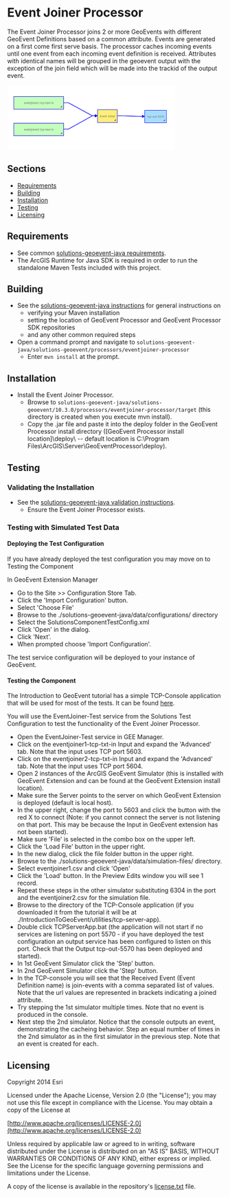 # Event Joiner Processor

The Event Joiner Processor joins 2 or more GeoEvents with different GeoEvent Definitions based on a common attribute. Events are generated on a first come first serve basis. The processor caches incoming events until one event from each incoming event definition is received. Attributes with identical names will be grouped in the geoevent output with the exception of the join field which will be made into the trackid of the output event.

![Image of Event Joiner Processor](eventjoiner.png)



## Sections

* [Requirements](#requirements)
* [Building](#building)
* [Installation](#installation)
* [Testing](#testing)
* [Licensing](#licensing)

## Requirements

* See common [solutions-geoevent-java requirements](../../../README.md#requirements).
* The ArcGIS Runtime for Java SDK is required in order to run the standalone Maven Tests included with this project.

## Building 

* See the [solutions-geoevent-java instructions](../../../README.md#instructions) for general instructions on 
    * verifying your Maven installation
    * setting the location of GeoEvent Processor and GeoEvent Processor SDK repositories
    * and any other common required steps
* Open a command prompt and navigate to `solutions-geoevent-java/solutions-geoevent/processors/eventjoiner-processor`
    * Enter `mvn install` at the prompt.

## Installation

* Install the Event Joiner Processor.
    * Browse to `solutions-geoevent-java/solutions-geoevent/10.3.0/processors/eventjoiner-processor/target` (this directory is created when you execute mvn install).
    * Copy the .jar file and paste it into the deploy folder in the GeoEvent Processor install directory ([GeoEvent Processor install location]\deploy\ -- default location is C:\Program Files\ArcGIS\Server\GeoEventProcessor\deploy).


## Testing

### Validating the Installation
 
* See the [solutions-geoevent-java validation instructions](../../../README.md#validating-install).
    * Ensure the Event Joiner Processor exists.

### Testing with Simulated Test Data

#### Deploying the Test Configuration

If you have already deployed the test configuration you may move on to Testing the Component

In GeoEvent Extension Manager 

* Go to the Site >> Configuration Store Tab. 
* Click the 'Import Configuration' button. 
* Select 'Choose File'
* Browse to the ./solutions-geoevent-java/data/configurations/ directory 
* Select the SolutionsComponentTestConfig.xml 
* Click 'Open' in the dialog. 
* Click 'Next'. 
* When prompted choose 'Import Configuration'. 

The test service configuration will be deployed to your instance of GeoEvent.



#### Testing the Component

The Introduction to GeoEvent tutorial has a simple TCP-Console application that will be used for most of the tests. It can be found [here](http://www.arcgis.com/home/item.html?id=b6a35042effd44ceab3976941d36efcf).

You will use the EventJoiner-Test service from the Solutions Test Configuration to test the functionality of the Event Joiner Processor.
* Open the EventJoiner-Test service in GEE Manager. 
* Click on the eventjoiner1-tcp-txt-in Input and expand the 'Advanced' tab. Note that the input uses TCP port 5603.
* Click on the eventjoiner2-tcp-txt-in Input and expand the 'Advanced' tab. Note that the input uses TCP port 5604.
* Open 2 instances of the ArcGIS GeoEvent Simulator (this is installed with GeoEvent Extension and can be found at the GeoEvent Extension install location).
* Make sure the Server points to the server on which GeoEvent Extension is deployed (default is local host).
* In the upper right, change the port to 5603 and  click the button with the red X to connect (Note: if you cannot connect the server is not listening on that port. This may be because the Input in GeoEvent extension has not been started).
* Make sure 'File' is selected in the combo box on the upper left.
* Click the 'Load File' button in the upper right.
* In the new dialog, click the file folder button in the upper right.
* Browse to the ./solutions-geoevent-java/data/simulation-files/ directory.
* Select eventjoiner1.csv and click 'Open'
* Click the 'Load' button. In the Preview Edits window you will see 1 record.
* Repeat these steps in the other simulator substituting 6304 in the port and the eventjoiner2.csv for the simulation file.
* Browse to the directory of the TCP-Console application (if you downloaded it from the tutorial it will be at ./IntroductionToGeoEvent/utilities/tcp-server-app).
* Double click TCPServerApp.bat (the application will not start if no services are listening on port 5570 - if you have deployed the test configuration an output service has been configured to listen on this port. Check that the Output tcp-out-5570 has been deployed and started).
* In 1st GeoEvent Simulator click the 'Step' button.
* In 2nd GeoEvent Simulator click the 'Step' button.
* In the TCP-console you will see that the Received Event (Event Definition name) is join-events with a comma separated list of values. Note that the url values are represented in brackets indicating a joined attribute.
* Try stepping the 1st simulator multiple times. Note that no event is produced in the console.
* Next step the 2nd simulator. Notice that the console outputs an event, demonstrating the cacheing behavior. Step an equal number of times in the 2nd simulator as in the first simulator in the previous step. Note that an event is created for each.


## Licensing

Copyright 2014 Esri

Licensed under the Apache License, Version 2.0 (the "License");
you may not use this file except in compliance with the License.
You may obtain a copy of the License at

   [http://www.apache.org/licenses/LICENSE-2.0](http://www.apache.org/licenses/LICENSE-2.0)

Unless required by applicable law or agreed to in writing, software
distributed under the License is distributed on an "AS IS" BASIS,
WITHOUT WARRANTIES OR CONDITIONS OF ANY KIND, either express or implied.
See the License for the specific language governing permissions and
limitations under the License.

A copy of the license is available in the repository's
[license.txt](../../../license.txt) file.

